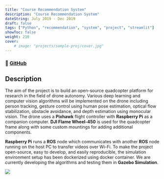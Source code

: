 ```yaml
---
title: "Course Recommendation System"
description: "Course Recommendation System"
dateString: July 2019 - Dec 2019
draft: false
tags: ["Python", "recommendation", "system", "project", "streamlit"]
showToc: false
weight: 210
cover:
    # image: "projects/sample-proj/cover.jpg"
--- 
```

### 🔗 [GitHub](https://github.com/OpenQuad-RMI/openquad)

## Description

The aim of the project is to build an open-source quadcopter platform for research in the field of drone autonomy. Various deep learning and computer vision algorithms will be implemented on the drone including person tracking, gesture control using human pose estimation, optical flow stabilization, obstacle avoidance, and depth estimation using monocular vision. The drone uses a **Pixhawk** flight controller with **Raspberry Pi** as a companion computer. **DJI Flame Wheel-450** is used for the quadcopter frame along with some custom mountings for adding additional components.

**Raspberry Pi** runs a **ROS** node which communicates with another **ROS** node running on the host PC to transfer videos over Wi-Fi. To make the project open-source, easy to develop, and easily reproducible, the simulation environment setup has been dockerized using docker container. We are currently developing the algorithms and testing them in **Gazebo Simulation**.

![](/projects/sample-proj/img1.jpg)